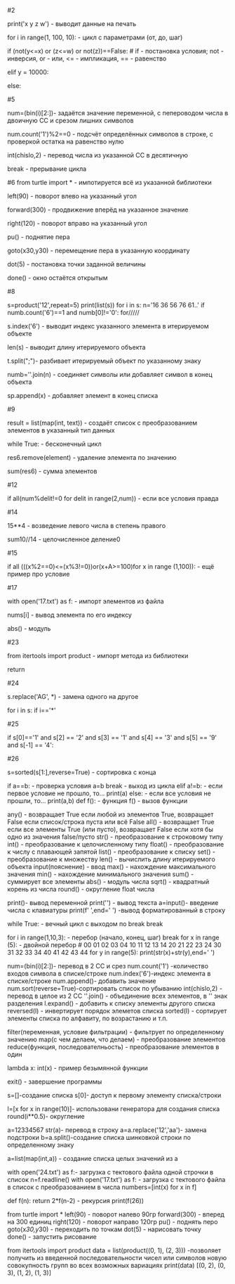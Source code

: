 #2

print('x y z w') - выводит данные на печать

for i in range(1, 100, 10): - цикл с параметрами (от, до, шаг)

if (not(y<=x) or (z<=w) or not(z))==False: # if - постановка условия; not - инверсия, or - или, <= - импликация, == - равенство

elif y = 10000:

else:

#5

num=(bin(i)[2:])- задаётся значение переменной, с пепероводом числа в двоичную СС и срезом лишних символов

num.count('1')%2==0 - подсчёт определённых символов в строке, с проверкой остатка на равенство нулю

int(chislo,2) - перевод числа из указанной СС в десятичную

break - прерывание цикла

#6 from turtle import * - импотируется всё из указанной библиотеки

left(90) - поворот влево на указанный угол

forward(300) - продвижение вперёд на указанное значение

right(120) - поворот вправо на указанный угол

pu() - поднятие пера

goto(x30,y30) - перемещение пера в указанную координату

dot(5) - постановка точки заданной величины

done() - окно остаётся открытым

#8

s=product('12',repeat=5)
print(list(s))
for i in s:
n='16 36 56 76 61..'
if numb.count('6')==1 and numb[0]!='0':
   for/////

s.index('6') - выводит индекс указанного элемента в итерируемом объекте

len(s) - выводит длину итерируемого объекта

t.split(";")- разбивает итерируемый объект по указанному знаку

numb=''.join(n) - соединяет символы или добавляет символ в конец объекта

sp.append(x) - добавляет элемент в конец списка

#9

result = list(map(int, text)) - создаёт список с преобразованием элементов в указанный тип данных

while True: - бесконечный цикл

res6.remove(element) - удаление элемента по значению

sum(res6) - сумма элементов

#12

if all(num%delit!=0 for delit in range(2,num)) - если все условия правда

#14

15**4 - возведение левого числа в степень правого

sum10//14 - целочисленное деление0

#15

if all (((x%2==0)<=(x%3!=0))or(x+A>=100)for x in range (1,100)): - ещё пример про условие

#17

with open('17.txt') as f: - импорт элементов из файла

nums[i] - вывод элемента по его индексу

abs() - модуль

#23

from itertools import product - импорт метода из библиотеки

return

#24

s.replace('AG', *) - замена одного на другое

for i in s:
  if i=='*'

#25

if s[0]=='1' and s[2] == '2' and s[3] == '1' and s[4] == '3' and s[5] == '9' and s[-1] == '4':

#26

s=sorted(s[1:],reverse=True) - сортировка с конца


if a==b: - проверка условия а=b
  break - выход из цикла
elif a!=b: - если первое условие не прошло, то...
  print(a)
else: - если все условия не прошли, то...
  print(a,b)
def f(): - функция
  f() - вызов функции
  
any() - возвращает True если любой из элементов True, возвращает False если список/строка пуста или всё False
all() - возвращает True если все элементы True (или пусто), возвращает False если хотя бы одно из значения false/пусто
str() - преобразование к строковому типу
int() - преобразование к целочисленному типу
float() - преобразование к числу с плавающей запятой
list() - преобразование к списку
set() - преобразование к множеству
len() - вычислить длину итерируемого объекта
input(пояснение) - ввод
max() - нахождение максимального значения
min() - нахождение минимального значения
sum() - суммирует все элементы
abs() - модуль числа
sqrt() - квадратный корень из числа
round() - округление float числа
 
 print()- вывод переменной
 print('') - вывод текста
 a=input()- введение числа с клавиатуры
 print(f' ',end=' ') -вывод форматированный в строку
 
while True:   - вечный цикл с выходом по break
    break
    
 for i in range(1,10,3): - перебор (начало, конец, шаг)
  break
 for x in range (5): - двойной перебор  # 00 01 02 03 04 10 11 12 13 14 20 21 22 23 24 30 31 32 33 34 40 41 42 43 44 
    for y in range(5):
        print(str(x)+str(y),end=' ')
  
num=(bin(i)[2:])- перевод в 2 СС и срез
num.count('1') -количество входов символа в списке/строке
num.index('6')-индекс элемента в списке/строке
num.append()- добавить значение 
num.sort(reverse=True)-сортировать список по убыванию
int(chislo,2) - перевод в целое из 2 СС
''.join() - объединение всех элементов, в '' знак разделения
l.expand() - добавить к списку элементы другого списка
reversed(l) - инвертирует порядок элеметов списка
sorted(l) - сортирует элементы списка по алфавиту, по возрастанию и т.п.

filter(переменная, условие фильтрации) - фильтрует по определенному значению
map(с чем делаем, что делаем) - преобразование элементов
reduce(функция, последователньость) - преобразование элементов в один

lambda x: int(x) - пример безымянной функции

exit() - завершение программы

s=[]-создание списка
s[0]- доступ к первому элементу списка/строки

l=[x for x in range(10)]- использовани генератора для создания списка
round(i**0.5)- округление

a=12334567
str(a)- перевод в строку
a=a.replace('12','aa')- замена подстроки
b=a.split()-создание списка шинковкой строки по определенному знаку

a=list(map(int,a)) - создание списка целых значений из а

with open('24.txt') as f:- загрузка с тектового файла одной строчки в список
   n=f.readline()
 with open('17.txt') as f: - загрузка с тектового файла в список с преобразованием в числа
   numbers=[int(x) for x in f]
   
def f(n):
   return 2*f(n-2)   - рекурсия
print(f(26))

from turtle import *
left(90)    - поворот налево 90гр
forward(300) - вперед на 300 единиц
right(120)   - поворот направо 120гр
pu()         - поднять перо
goto(x*30,y*30)  - переходить по точкам
dot(5)           - нарисовать точку          
done()           - запустить рисование

from itertools import product
data = list(product((0, 1), (2, 3))) -позволяет получить из введенной последовательности чисел или символов новую совокупность групп во всех возможных вариациях
print(data)
[(0, 2), (0, 3), (1, 2), (1, 3)]
